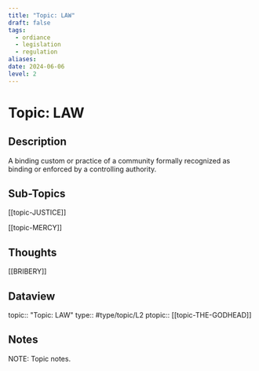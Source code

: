```yaml
---
title: "Topic: LAW"
draft: false
tags:
  - ordiance
  - legislation
  - regulation
aliases: 
date: 2024-06-06
level: 2
---
```

# Topic: LAW
## Description
A binding custom or practice of a community formally recognized as binding or enforced by a controlling authority.

## Sub-Topics
[[topic-JUSTICE]]

[[topic-MERCY]]

## Thoughts 
[[BRIBERY]]

## Dataview
topic:: "Topic: LAW"
type:: #type/topic/L2
ptopic:: [[topic-THE-GODHEAD]]

## Notes
NOTE: Topic notes.